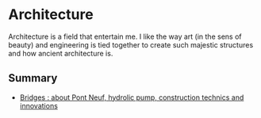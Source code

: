 # Architecture

Architecture is a field that entertain me. I like the way art \(in the sens of beauty\) and engineering is tied together to create such majestic structures and how ancient architecture is.

## Summary

* [Bridges : about Pont Neuf, hydrolic pump, construction technics and innovations](bridges.md)

